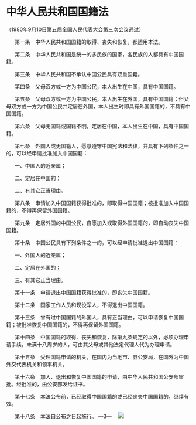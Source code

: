 # 中华人民共和国国籍法

（1980年9月10日第五届全国人民代表大会第三次会议通过）

`　　`第一条　中华人民共和国国籍的取得、丧失和恢复，都适用本法。

`　　`第二条　中华人民共和国是统一的多民族的国家，各民族的人都具有中国国籍。

`　　`第三条　中华人民共和国不承认中国公民具有双重国籍。

`　　`第四条　父母双方或一方为中国公民，本人出生在中国，具有中国国籍。

`　　`第五条　父母双方或一方为中国公民，本人出生在外国，具有中国国籍；但父母双方或一方为中国公民并定居在外国，本人出生时即具有外国国籍的，不具有中国国籍。

`　　`第六条　父母无国籍或国籍不明，定居在中国，本人出生在中国，具有中国国籍。

`　　`第七条　外国人或无国籍人，愿意遵守中国宪法和法律，并具有下列条件之一的，可以经申请批准加入中国国籍：

`　　`一、中国人的近亲属；

`　　`二、定居在中国的；

`　　`三、有其它正当理由。

`　　`第八条　申请加入中国国籍获得批准的，即取得中国国籍；被批准加入中国国籍的，不得再保留外国国籍。

`　　`第九条　定居外国的中国公民，自愿加入或取得外国国籍的，即自动丧失中国国籍。

`　　`第十条　中国公民具有下列条件之一的，可以经申请批准退出中国国籍：

`　　`一、外国人的近亲属；

`　　`二、定居在外国的；

`　　`三、有其它正当理由。

`　　`第十一条　申请退出中国国籍获得批准的，即丧失中国国籍。

`　　`第十二条　国家工作人员和现役军人，不得退出中国国籍。

`　　`第十三条　曾有过中国国籍的外国人，具有正当理由，可以申请恢复中国国籍；被批准恢复中国国籍的，不得再保留外国国籍。

`　　`第十四条　中国国籍的取得、丧失和恢复，除第九条规定的以外，必须办理申请手续。未满十八周岁的人，可由其父母或其他法定代理人代为办理申请。

`　　`第十五条　受理国籍申请的机关，在国内为当地市、县公安局，在国外为中国外交代表机关和领事机关。

`　　`第十六条　加入、退出和恢复中国国籍的申请，由中华人民共和国公安部审批。经批准的，由公安部发给证书。

`　　`第十七条　本法公布前，已经取得中国国籍的或已经丧失中国国籍的，继续有效。

`　　`第十八条　本法自公布之日起施行。
—3—　
![](Aspose.Words.50f6202c-817b-4435-9648-c34b9438fe92.001.png)
